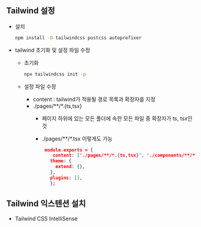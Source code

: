## Tailwind 설정

- 설치
    
    ```bash
    npm install -D tailwindcss postcss autoprefixer
    ```
    
- tailwind 초기화 및 설정 파일 수정
  - 초기화
        
      ```bash
      npx tailwindcss init -p
      ```
        
  - 설정 파일 수정
    - content : tailwind가 적용될 경로 목록과 확장자를 지정
    - ./pages/**/*.{ts,tsx}
      - 페이지 하위에 있는 모든 폴더에 속한 모든 파일 중 확장자가 ts, tsx인 것
      - ./pages/**/*.tsx 이렇게도 가능
        
        ```json
         module.exports = {
            content: ['./pages/**/*.{ts,tsx}', './components/**/*.{js,jsx,ts,tsx}'],
           theme: {
             extend: {},
           },
           plugins: [],
           };
        ```

## Tailwind 익스텐션 설치
- Tailwind CSS IntelliSense